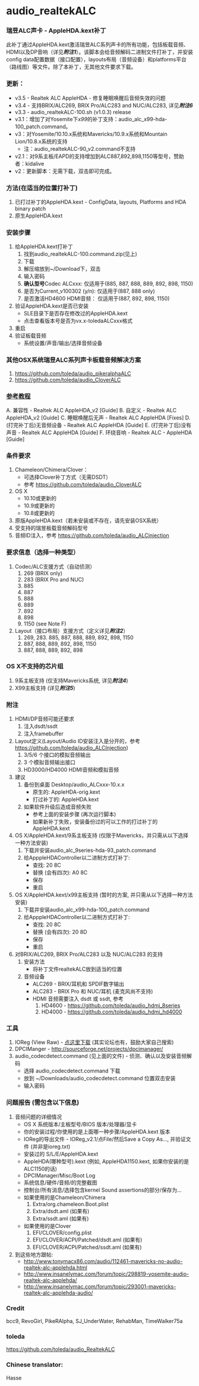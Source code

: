 audio_realtekALC
============

### 瑞昱ALC声卡 - AppleHDA.kext补丁
此补丁通过AppleHDA.kext激活瑞昱ALC系列声卡的所有功能，包括板载音频、HDMI以及DP音响（详见***附注1***）。该脚本会给音频解码二进制文件打补丁，并安装config data配置数据（接口配置），layouts布局（音频设备）和platforms平台（路线图）等文件。除了本补丁，无其他文件要求下载。


### 更新：
-	v3.5 - Realtek ALC AppleHDA - 修复睡眠唤醒后音频失效的问题
-	v3.4 - 支持BRIX/ALC269, BRIX Pro/ALC283 and NUC/ALC283, 详见***附注6***
-	v3.3 - audio_realtekALC-100.sh (v1.0.3) release
-	v3.1：增加了对Yosemite下*x99*的补丁支持：audio_alc_x99-hda-100_patch.command。
-	v3：对Yosemite/10.10.x系统和Mavericks/10.9.x系统和Mountain Lion/10.8.x系统的支持
	-	注：audio_realtekALC-90_v2.command不支持
-	v2.1：对9系主板/EAPD的支持增加到ALC887,892,898,1150等型号，赞助者：kidalive
-	v2：更新脚本：无需下载，双击即可完成。


###	方法(在适当的位置打补丁)
1.	已打过补丁的AppleHDA.kext - ConfigData, layouts, Platforms and HDA binary patch
2.	原生AppleHDA.kext


###	安装步骤
1.	给AppleHDA.kext打补丁
	1.	找到audio_realtekALC-100.command.zip(见上)
	2.	下载
	3.	解压缩放到~/Download下，双击
	4.	输入密码
	5.	**确认型号**Codec ALCxxx: 仅适用于(885, 887, 888, 889, 892, 898, 1150)
	6.	是否为Current_v100302 (y/n): 仅适用于(887, 888 only)
	7.	是否激活HD4600 HDMI音频：	仅适用于(887, 892, 898, 1150)
2.	验证AppleHDA.kext是否已安装
	-	SLE目录下是否存在修改过的AppleHDA.kext
	-	点击查看版本号是否为vx.x-toledaALCxxx格式
3.	重启
4.	验证板载音频
	-	系统设置/声音/输出/选择音频设备


### 其他OSX系统瑞昱ALC系列声卡板载音频解决方案
1.	https://github.com/toleda/audio_pikeralphaALC
2.	https://github.com/toleda/audio_CloverALC


### [参考教程](https://github.com/toleda/audio_ALC_guides)
  A. 兼容性 - Realtek ALC AppleHDA_v2 [Guide]
  B. 自定义 - Realtek ALC AppleHDA_v2 [Guide]
  C. 睡眠唤醒后无声 - Realtek ALC AppleHDA [Fixes]
  D. (打完补丁后)无音频设备 - Realtek ALC AppleHDA [Guide]
  E. (打完补丁后)没有声音 - Realtek ALC AppleHDA [Guide]
  F. 环绕音响 - Realtek ALC -  AppleHDA [Guide]


### 条件要求
1.	Chameleon/Chimera/Clover：
	-	可选择Clover补丁方式（无需DSDT）
	-	参考 https://github.com/toleda/audio_CloverALC
2.	OS X
	-	10.10或更新的
	-	10.9或更新的
	-	10.8或更新的
3.	原版AppleHDA.kext（若未安装或不存在，请先安装OSX系统）
4.	受支持的瑞昱板载音频解码型号
5.	音频ID注入，参考 https://github.com/toleda/audio_ALCinjection


### 要求信息（选择一种类型）
1.	Codec/ALC支援方式（自动侦测）
	1. 269 (BRIX only)
	2. 283 (BRIX Pro and NUC)
	3. 885
	4. 887
	5. 888
	6. 889
	7. 892
	8. 898
	9. 1150 (see Note F)
2.	Layout（接口布局）支援方式（定义详见***附注2***）
	1. 269, 283. 885, 887, 888, 889, 892, 898, 1150
	2. 887, 888, 889, 892, 898, 1150
	3. 887, 888, 889, 892, 898


###	OS X不支持的芯片组
1.	9系主板支持 (仅支持Mavericks系统, 详见***附注4***)
2.	X99主板支持 (详见***附注5***)


###	附注
1. HDMI/DP音频可能还要求
	1.	注入dsdt/ssdt
	2.	注入framebuffer
2. Layout定义(Layout/Audio ID安装注入是分开的，参考 https://github.com/toleda/audio_ALCInjection)
	1.	3/5/6 个接口的模拟音频输出
	2.	3 个模拟音频输出接口
	3.	HD3000/HD4000 HDMI音频和模拟音频
3. 建议
	1.	备份到桌面 Desktop/audio_ALCxxx-10.x.x
		-	原生的: AppleHDA-orig.kext
		-	打过补丁的: AppleHDA.kext
	2.	如果软件升级后造成音频失败
		-	参考上面的安装步骤 (再次运行脚本)
		-	如果新补丁失败，安装备份过的可以工作的打过补丁的AppleHDA.kext
4. OS X/AppleHDA.kext/9系主板支持 (仅限于Mavericks，并只需从以下选择一种方法安装)
	1.	下载并安装audio_alc_9series-hda-93_patch.command
	2.	给ApppleHDAController以二进制方式打补丁:
		-	查找: 20 8C
		-	替换 (会有四次): A0 8C
		-	保存
		-	重启
5. OS X/AppleHDA.kext/x99主板支持 (暂时的方案, 并只需从以下选择一种方法安装)
	1.	下载并安装audio_alc_x99-hda-100_patch.command
	2.	给ApppleHDAController以二进制方式打补丁:
		-	查找: 20 8C
		-	替换 (会有四次): 20 8D
		-	保存
		-	重启
6. 对BRIX/ALC269, BRIX Pro/ALC283 以及 NUC/ALC283 的支持
	1. 安装方法
	   -	将补丁文件realtekALC放到适当的位置
	2. 音频设备
		-	ALC269 - BRIX/耳机和 SPDIF数字输出
		-	ALC283 - BRIX Pro 和 NUC/耳机 (麦克风尚不支持)
		-	HDMI 音频需要注入 dsdt 或 ssdt, 参考
			1.  HD4600 - https://github.com/toleda/audio_hdmi_8series
			2. HD4000 - https://github.com/toleda/audio_hdmi_hd4000


###	工具
1. IOReg (View Raw) - [点这里下载](https://github.com/toleda/audio_ALCInjection/blob/master/IORegistryExplorer_v2.1.zip) (其实论坛也有，鼓励大家自己搜索)
2. DPCIManger - http://sourceforge.net/projects/dpcimanager/
3. audio_codecdetect.command (见上面的文件) - 侦测、确认以及安装音频解码
	-	选择 audio_codecdetect.command 下载
	-	放到 ~/Downloads/audio_codecdetect.command 位置双击安装
	-	输入密码


###	问题报告 (需包含以下信息)
1. 音频问题的详细情况
	- OS X 系统版本/主板型号/BIOS 版本/处理器/显卡
	- 你的安装过程/你使用的是上面哪一种步骤/AppleHDA.kext 版本
	- IOReg的导出文件 - IOReg_v2.1/点File/然后Save a Copy As…, 并验证文件 (并非是ioreg.txt)
	- 安装过的 S/L/E/AppleHDA.kext
	- AppleHDA(哪种型号).kext (例如, AppleHDA1150.kext, 如果你安装的是ALC1150的话)
	- DPCIManager/Misc/Boot Log
	- 系统信息/硬件/音频/的完整截图
	- 控制台/所有消息/选择包含kernel Sound assertions的部分/保存为...
	- 如果使用的是Chameleon/Chimera
		1. Extra/org.chameleon.Boot.plist
		2. Extra/dsdt.aml (如果有)
		3. Extra/ssdt.aml (如果有)
	- 如果使用的是Clover
		1. EFI/CLOVER/config.plist
		2. EFI/CLOVER/ACPI/Patched/dsdt.aml (如果有) 
		3. EFI/CLOVER/ACPI/Patched/ssdt.aml (如果有)
2. 到这些地方跟帖:
	- http://www.tonymacx86.com/audio/112461-mavericks-no-audio-realtek-alc-applehda.html
	- http://www.insanelymac.com/forum/topic/298819-yosemite-audio-realtek-alc-applehda/
	- http://www.insanelymac.com/forum/topic/293001-mavericks-realtek-alc-applehda-audio/

###	Credit
bcc9, RevoGirl, PikeRAlpha, SJ_UnderWater, RehabMan, TimeWalker75a

###	toleda
https://github.com/toleda/audio_RealtekALC

###	Chinese translator:
Hasse